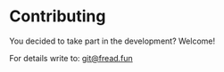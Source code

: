 # Contributing

You decided to take part in the development? Welcome!

For details write to: <git@fread.fun>